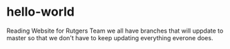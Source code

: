 # hello-world
Reading Website for Rutgers Team
we all have branches that will uppdate to master so that we don't have to keep updating everything everone does.
